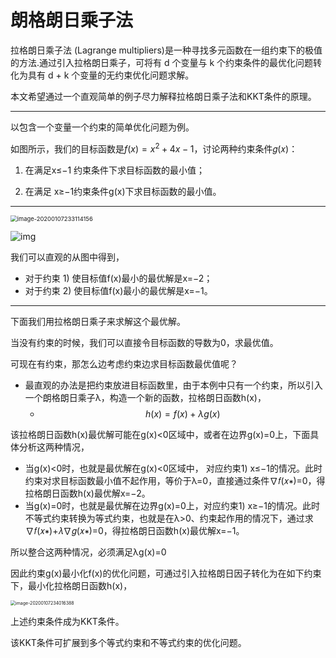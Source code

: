 # 朗格朗日乘子法

拉格朗日乘子法 (Lagrange multipliers)是一种寻找多元函数在一组约束下的极值的方法.通过引入拉格朗日乘子，可将有 d 个变量与 k 个约束条件的最优化问题转化为具有 d + k 个变量的无约束优化问题求解。

本文希望通过一个直观简单的例子尽力解释拉格朗日乘子法和KKT条件的原理。

---

以包含一个变量一个约束的简单优化问题为例。

如图所示，我们的目标函数是$f(x)=x^2+4x−1$，讨论两种约束条件𝑔(𝑥)：

1) 在满足x≤−1 约束条件下求目标函数的最小值；

2) 在满足 x≥−1约束条件g(x)下求目标函数的最小值。

---

<img src="https://tva1.sinaimg.cn/large/006tNbRwly1gaof2vfx7hj30a605ajrg.jpg" alt="image-20200107233114156" style="zoom:67%;" />



![img](https://tva1.sinaimg.cn/large/006tNbRwly1gaof0uxxrvj309z06zgln.jpg)

 

我们可以直观的从图中得到，

- 对于约束 1) 使目标值f(x)最小的最优解是x=−2；
- 对于约束 2) 使目标值f(x)最小的最优解是x=−1。

---

下面我们用拉格朗日乘子来求解这个最优解。

当没有约束的时候，我们可以直接令目标函数的导数为0，求最优值。

可现在有约束，那怎么边考虑约束边求目标函数最优值呢？

- 最直观的办法是把约束放进目标函数里，由于本例中只有一个约束，所以引入一个朗格朗日乘子λ，构造一个新的函数，拉格朗日函数h(x)，
  - $$h(x)=f(x)+λg(x)$$



该拉格朗日函数h(x)最优解可能在g(x)<0区域中，或者在边界g(x)=0上，下面具体分析这两种情况，

- 当g(x)<0时，也就是最优解在g(x)<0区域中， 对应约束1) x≤−1的情况。此时约束对求目标函数最小值不起作用，等价于λ=0，直接通过条件∇𝑓(𝑥∗)=0，得拉格朗日函数h(x)最优解x=−2。
- 当g(x)=0时，也就是最优解在边界g(x)=0上，对应约束1) x≥−1的情况。此时不等式约束转换为等式约束，也就是在λ>0、约束起作用的情况下，通过求∇𝑓(𝑥∗)+𝜆∇𝑔(𝑥∗)=0，得拉格朗日函数h(x)最优解x=−1。

所以整合这两种情况，必须满足λg(x)=0

因此约束g(x)最小化f(x)的优化问题，可通过引入拉格朗日因子转化为在如下约束下，最小化拉格朗日函数h(x)，

<img src="https://tva1.sinaimg.cn/large/006tNbRwly1gaofca0czmj308004it8o.jpg" alt="image-20200107234016388" style="zoom:50%;" />



上述约束条件成为KKT条件。

该KKT条件可扩展到多个等式约束和不等式约束的优化问题。